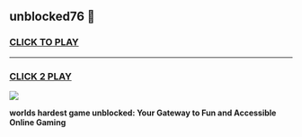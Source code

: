 
## unblocked76 👋
<h3>
<a href="https://premium.freeplayer.one?title=unblocked76&ref=14F">CLICK TO PLAY</a></h3>
<hr>

<h3>
<a href="https://premium.freeplayer.one?title=unblocked76&ref=14F">CLICK 2 PLAY</a>
  
</h3>

<a href="https://premium.freeplayer.one?title=unblocked76&ref=12F/"><img src="https://clearcache.store/games.png"></a>


**worlds hardest game unblocked: Your Gateway to Fun and Accessible Online Gaming**

